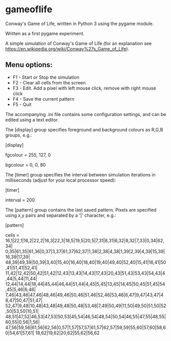 # gameoflife
Conway's Game of Life, written in Python 3 using the pygame module.

Written as a first pygame experiment.

A simple simulation of Conway's Game of Life
(for an explanation see https://en.wikipedia.org/wiki/Conway%27s_Game_of_Life).

## Menu options:

- F1 - Start or Stop the simulation
- F2 - Clear all cells from the screen
- F3 - Edit. Add a pixel with left mouse click, remove with right mouse click
- F4 - Save the current pattern
- F5 - Quit

The accompanying .ini file contains some configuration settings, and can be edited
using a text editor.

The [display] group specifies foreground and background colours as R,G,B groups, e.g.:

[display]

fgcolour = 255, 127, 0

bgcolour = 0, 0, 80

The [timer] group specifies the interval between simulation iterations in milliseconds
(adjust for your local processor speed):

[timer]

interval = 200

The [pattern] group contains the last saved pattern. Pixels are specified using x,y pairs
and separated by a '|' character, e.g.:

[pattern]

cells = 16,1|22,1|16,2|22,2|16,3|22,3|18,5|19,5|20,5|7,31|8,31|6,32|8,32|7,33|0,34|62,34|
0,35|61,35|61,36|0,37|3,37|61,37|62,37|1,38|2,38|4,38|1,39|2,39|4,39|15,39|16,39|17,39|
48,39|49,39|50,39|3,40|15,40|16,40|18,40|19,40|49,40|52,40|15,41|16,41|50,41|51,41|52,41|
11,42|12,42|50,42|51,42|12,43|13,43|14,43|17,43|20,43|51,43|53,43|54,43|4,44|5,44|11,44|
12,44|14,44|18,44|45,44|46,44|51,44|4,45|5,45|13,45|14,45|50,45|51,45|54,45|5,46|6,46|
7,46|43,46|47,46|48,46|49,46|50,46|51,46|52,46|53,46|6,47|9,47|43,47|48,47|50,47|51,47|
52,47|9,48|10,48|43,48|49,48|50,48|53,48|7,49|50,49|11,50|49,50|51,50|52,50|53,50|10,51|
48,51|47,52|46,53|47,53|50,53|45,54|46,54|48,54|50,54|46,55|47,55|48,55|60,55|0,56|1,56|
47,56|59,56|61,56|62,56|0,57|1,57|57,57|61,57|62,57|59,59|55,60|57,60|58,60|54,61|57,61|
18,62|19,62|20,62|55,62|56,62

